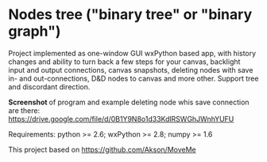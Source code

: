 Nodes tree ("binary tree" or "binary graph")
==========

Project implemented as one-window GUI wxPython based app, with history changes and ability to turn back a few steps for your canvas, backlight input and output connections, canvas snapshots, deleting nodes with save in- and out-connections, D&D nodes to canvas and more other.
Support tree and discordant direction.

<b> Screenshot </b> of program and example deleting node whis save connection are there: 
https://drive.google.com/file/d/0B1Y9N8o1d33KdlRSWGhJWnhYUFU

Requirements:
python >= 2.6; 
wxPython >= 2.8; 
numpy >= 1.6

This project based on https://github.com/Akson/MoveMe
